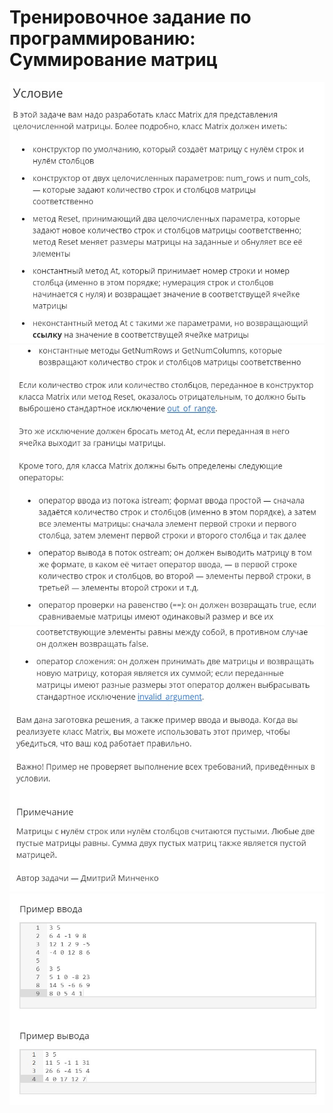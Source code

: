 # Тренировочное задание по программированию: Суммирование матриц
![image](./../../assets/002.jpg)
![image](./../../assets/003.jpg)
![image](./../../assets/004.jpg)
![image](./../../assets/005.jpg)
